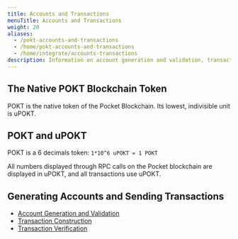 ```yaml
---
title: Accounts and Transactions
menuTitle: Accounts and Transactions
weight: 20
aliases:
  - /pokt-accounts-and-transactions
  - /home/pokt-accounts-and-transactions
  - /home/integrate/accounts-transactions
description: Information on account generation and validation, transaction construction, and transaction validation.
---
```



## The Native POKT Blockchain Token

POKT is the native token of the Pocket Blockchain. Its lowest, indivisible unit is uPOKT.

## POKT and uPOKT

POKT is a 6 decimals token: `1*10^6 uPOKT = 1 POKT`

All numbers displayed through RPC calls on the Pocket blockchain are displayed in uPOKT, and all transactions use uPOKT.

## Generating Accounts and Sending Transactions

* [Account Generation and Validation](/integrate/accounts-transactions/account-generation-validation/)
* [Transaction Construction](/integrate/accounts-transactions/transaction-construction/)
* [Transaction Verification](/integrate/accounts-transactions/transaction-verification/)
